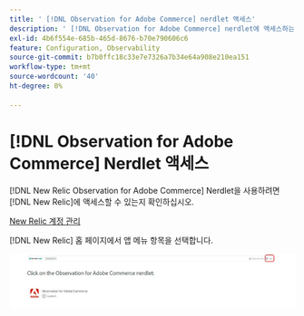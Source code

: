 ```yaml
---
title: ' [!DNL Observation for Adobe Commerce] nerdlet 액세스'
description: ' [!DNL Observation for Adobe Commerce] nerdlet에 액세스하는 방법을 알아봅니다.'
exl-id: 4b6f554e-685b-465d-8676-b70e790606c6
feature: Configuration, Observability
source-git-commit: b7b0ffc18c33e7e7326a7b34e64a908e210ea151
workflow-type: tm+mt
source-wordcount: '40'
ht-degree: 0%

---
```


# [!DNL Observation for Adobe Commerce] Nerdlet 액세스

[!DNL New Relic Observation for Adobe Commerce] Nerdlet을 사용하려면 [!DNL New Relic]에 액세스할 수 있는지 확인하십시오.

[New Relic 계정 관리](https://experienceleague.adobe.com/ko/docs/commerce-on-cloud/user-guide/monitor/new-relic/account-management)

[!DNL New Relic] 홈 페이지에서 앱 메뉴 항목을 선택합니다.

![New Relic 홈 페이지](../../assets/tools/observation-for-adobe-commerce/new-relic-homepage.jpeg)
